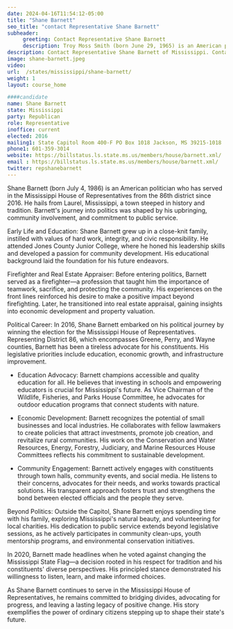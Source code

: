 ```yaml
---
date: 2024-04-16T11:54:12-05:00
title: "Shane Barnett"
seo_title: "contact Representative Shane Barnett"
subheader:
     greeting: Contact Representative Shane Barnett
     description: Troy Moss Smith (born June 29, 1965) is an American politician and businessman. He currently serves as a member of the Mississippi House of Representatives from the 84th district. Smith assumed office on January 7, 2020.
description: Contact Representative Shane Barnett of Mississippi. Contact information for Shane Barnett includes email address, phone number, and mailing address.
image: shane-barnett.jpeg
video:
url:  /states/mississippi/shane-barnett/
weight: 1
layout: course_home

####candidate
name: Shane Barnett
state: Mississippi
party: Republican
role: Representative
inoffice: current
elected: 2016
mailing1: State Capitol Room 400-F PO Box 1018 Jackson, MS 39215-1018
phone1: 601-359-3014
website: https://billstatus.ls.state.ms.us/members/house/barnett.xml/
email : https://billstatus.ls.state.ms.us/members/house/barnett.xml/
twitter: repshanebarnett
---
```


Shane Barnett (born July 4, 1986) is an American politician who has served in the Mississippi House of Representatives from the 86th district since 2016. He hails from Laurel, Mississippi, a town steeped in history and tradition. Barnett's journey into politics was shaped by his upbringing, community involvement, and commitment to public service.

Early Life and Education:
Shane Barnett grew up in a close-knit family, instilled with values of hard work, integrity, and civic responsibility. He attended Jones County Junior College, where he honed his leadership skills and developed a passion for community development. His educational background laid the foundation for his future endeavors.

Firefighter and Real Estate Appraiser:
Before entering politics, Barnett served as a firefighter—a profession that taught him the importance of teamwork, sacrifice, and protecting the community. His experiences on the front lines reinforced his desire to make a positive impact beyond firefighting. Later, he transitioned into real estate appraisal, gaining insights into economic development and property valuation.

Political Career:
In 2016, Shane Barnett embarked on his political journey by winning the election for the Mississippi House of Representatives. Representing District 86, which encompasses Greene, Perry, and Wayne counties, Barnett has been a tireless advocate for his constituents. His legislative priorities include education, economic growth, and infrastructure improvement.

- Education Advocacy: Barnett champions accessible and quality education for all. He believes that investing in schools and empowering educators is crucial for Mississippi's future. As Vice Chairman of the Wildlife, Fisheries, and Parks House Committee, he advocates for outdoor education programs that connect students with nature.

- Economic Development: Barnett recognizes the potential of small businesses and local industries. He collaborates with fellow lawmakers to create policies that attract investments, promote job creation, and revitalize rural communities. His work on the Conservation and Water Resources, Energy, Forestry, Judiciary, and Marine Resources House Committees reflects his commitment to sustainable development.

- Community Engagement: Barnett actively engages with constituents through town halls, community events, and social media. He listens to their concerns, advocates for their needs, and works towards practical solutions. His transparent approach fosters trust and strengthens the bond between elected officials and the people they serve.

Beyond Politics:
Outside the Capitol, Shane Barnett enjoys spending time with his family, exploring Mississippi's natural beauty, and volunteering for local charities. His dedication to public service extends beyond legislative sessions, as he actively participates in community clean-ups, youth mentorship programs, and environmental conservation initiatives.

In 2020, Barnett made headlines when he voted against changing the Mississippi State Flag—a decision rooted in his respect for tradition and his constituents' diverse perspectives. His principled stance demonstrated his willingness to listen, learn, and make informed choices.

As Shane Barnett continues to serve in the Mississippi House of Representatives, he remains committed to bridging divides, advocating for progress, and leaving a lasting legacy of positive change. His story exemplifies the power of ordinary citizens stepping up to shape their state's future.

